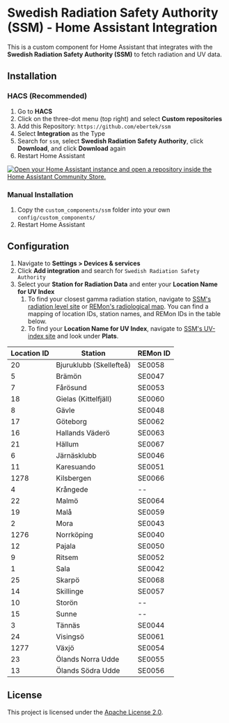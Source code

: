 # Swedish Radiation Safety Authority (SSM) - Home Assistant Integration

This is a custom component for Home Assistant that integrates with the **Swedish Radiation Safety Authority (SSM)** to fetch radiation and UV data.

## Installation
### HACS (Recommended)
1. Go to **HACS**
2. Click on the three-dot menu (top right) and select **Custom repositories**
3. Add this Repository: `https://github.com/ebertek/ssm`
4. Select **Integration** as the Type
5. Search for `ssm`, select **Swedish Radiation Safety Authority**, click **Download**, and click **Download** again
6. Restart Home Assistant

[![Open your Home Assistant instance and open a repository inside the Home Assistant Community Store.](https://my.home-assistant.io/badges/hacs_repository.svg)](https://my.home-assistant.io/redirect/hacs_repository/?owner=ebertek&repository=ssm&category=Integration)

### Manual Installation  
1. Copy the `custom_components/ssm` folder into your own `config/custom_components/`
2. Restart Home Assistant

## Configuration
1. Navigate to **Settings > Devices & services**
2. Click **Add integration** and search for `Swedish Radiation Safety Authority`
3. Select your **Station for Radiation Data** and enter your **Location Name for UV Index**
    1. To find your closest gamma radiation station, navigate to [SSM's radiation level site](https://karttjanst.ssm.se/gammastationer) or [REMon's radiological map](https://remap.jrc.ec.europa.eu/Advanced.aspx). You can find a mapping of location IDs, station names, and REMon IDs in the table below.
    2. To find your **Location Name for UV Index**, navigate to [SSM's UV-index site](https://www.stralsakerhetsmyndigheten.se/omraden/sol-och-solarier/uv-index/) and look under **Plats**.

| Location ID |         Station         | REMon ID |
| ----------- | ----------------------- | -------- |
|          20 | Bjuruklubb (Skellefteå) |  SE0058  |
|           5 | Brämön                  |  SE0047  |
|           7 | Fårösund                |  SE0053  |
|          18 | Gielas (Kittelfjäll)    |  SE0060  |
|           8 | Gävle                   |  SE0048  |
|          17 | Göteborg                |  SE0062  |
|          16 | Hallands Väderö         |  SE0063  |
|          21 | Hällum                  |  SE0067  |
|           6 | Järnäsklubb             |  SE0046  |
|          11 | Karesuando              |  SE0051  |
|        1278 | Kilsbergen              |  SE0066  |
|           4 | Krångede                |    --    |
|          22 | Malmö                   |  SE0064  |
|          19 | Malå                    |  SE0059  |
|           2 | Mora                    |  SE0043  |
|        1276 | Norrköping              |  SE0040  |
|          12 | Pajala                  |  SE0050  |
|           9 | Ritsem                  |  SE0052  |
|           1 | Sala                    |  SE0042  |
|          25 | Skarpö                  |  SE0068  |
|          14 | Skillinge               |  SE0057  |
|          10 | Storön                  |    --    |
|          15 | Sunne                   |    --    |
|           3 | Tännäs                  |  SE0044  |
|          24 | Visingsö                |  SE0061  |
|        1277 | Växjö                   |  SE0054  |
|          23 | Ölands Norra Udde       |  SE0055  |
|          13 | Ölands Södra Udde       |  SE0056  |

## License
This project is licensed under the [Apache License 2.0](LICENSE).
